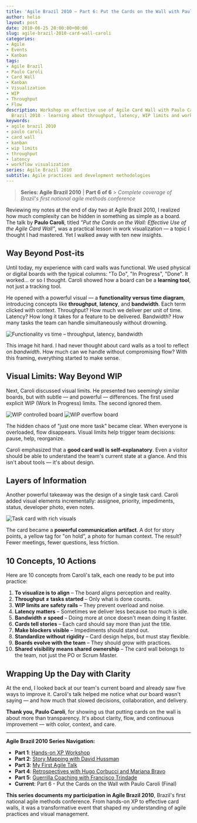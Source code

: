 ```yaml
---
title: 'Agile Brazil 2010 – Part 6: Put the Cards on the Wall with Paulo Caroli'
author: helio
layout: post
date: 2010-06-25 20:00:00+00:00
slug: agile-brazil-2010-card-wall-caroli
categories:
- Agile
- Events
- Kanban
tags:
- Agile Brazil
- Paulo Caroli
- Card Wall
- Kanban
- Visualization
- WIP
- Throughput
- Flow
description: Workshop on effective use of Agile Card Wall with Paulo Caroli at Agile
  Brazil 2010 - learning about throughput, latency, WIP limits and workflow visualization.
keywords:
- agile brazil 2010
- paulo caroli
- card wall
- kanban
- wip limits
- throughput
- latency
- workflow visualization
series: Agile Brazil 2010
subtitle: Agile practices and development methodologies
---
```


> **Series: Agile Brazil 2010** | **Part 6 of 6** > _Complete coverage of Brazil's first national agile methods conference_

Reviewing my notes at the end of day two at Agile Brazil 2010, I realized how much complexity can be hidden in something as simple as a board. The talk by **Paulo Caroli**, titled _"Put the Cards on the Wall: Effective Use of the Agile Card Wall"_, was a practical lesson in work visualization — a topic I thought I had mastered. Yet I walked away with ten new insights.

## Way Beyond Post-its

Until today, my experience with card walls was functional. We used physical or digital boards with the typical columns: "To Do", "In Progress", "Done". It worked… or so I thought. Caroli showed how a board can be a **learning tool**, not just a tracking tool.

He opened with a powerful visual — a **functionality versus time diagram**, introducing concepts like **throughput**, **latency**, and **bandwidth**. Each term clicked with context. Throughput? How much we deliver per unit of time. Latency? How long it takes for a feature to be delivered. Bandwidth? How many tasks the team can handle simultaneously without drowning.

![Functionality vs time – throughput, latency, bandwidth](/uploads/2010/06/paulo-caroli-functionality-vs-time-diagram.jpg)

This image hit hard. I had never thought about card walls as a tool to reflect on _bandwidth_. How much can we handle without compromising flow? With this framing, everything started to make sense.

## Visual Limits: Way Beyond WIP

Next, Caroli discussed visual limits. He presented two seemingly similar boards, but with subtle — and powerful — differences. The first used explicit WIP (Work In Progress) limits. The second ignored them.

![WIP controlled board](/uploads/2010/06/paulo-caroli-wip-controlled-board.jpg)
![WIP overflow board](/uploads/2010/06/paulo-caroli-wip-overflow-board.jpg)

The hidden chaos of "just one more task" became clear. When everyone is overloaded, flow disappears. Visual limits help trigger team decisions: pause, help, reorganize.

Caroli emphasized that a **good card wall is self-explanatory**. Even a visitor should be able to understand the team's current state at a glance. And this isn't about tools — it's about design.

## Layers of Information

Another powerful takeaway was the design of a single task card. Caroli added visual elements incrementally: assignee, priority, impediments, status, developer photo, even notes.

![Task card with rich visuals](/uploads/2010/06/paulo-caroli-task-card-design.jpg)

The card became a **powerful communication artifact**. A dot for story points, a yellow tag for "on hold", a photo for human context. The result? Fewer meetings, fewer questions, less friction.

## 10 Concepts, 10 Actions

Here are 10 concepts from Caroli's talk, each one ready to be put into practice:

1. **To visualize is to align** – The board aligns perception and reality.
2. **Throughput ≠ tasks started** – Only what is done counts.
3. **WIP limits are safety rails** – They prevent overload and noise.
4. **Latency matters** – Sometimes we deliver less because too much is idle.
5. **Bandwidth ≠ speed** – Doing more at once doesn't mean doing it faster.
6. **Cards tell stories** – Each card should say more than just the title.
7. **Make blockers visible** – Impediments should stand out.
8. **Standardize without rigidity** – Card design helps, but must stay flexible.
9. **Boards evolve with the team** – They should grow with practices.
10. **Shared visibility means shared ownership** – The card wall belongs to the team, not just the PO or Scrum Master.

## Wrapping Up the Day with Clarity

At the end, I looked back at our team's current board and already saw five ways to improve it. Caroli's talk helped me notice what our board wasn't saying — and how much that slowed decisions, collaboration, and delivery.

**Thank you, Paulo Caroli**, for showing us that putting cards on the wall is about more than transparency. It's about clarity, flow, and continuous improvement — with color, context, and care.

---

**Agile Brazil 2010 Series Navigation:**

- **Part 1**: [Hands-on XP Workshop](../2010-06-22-agile-brazil-2010-introducao-a-programacao-extrema-xp/)
- **Part 2**: [Story Mapping with David Hussman](../2010-06-23-agile-brazil-2010-user-story-map-hussman/)
- **Part 3**: [My First Agile Talk](../2010-06-24-agile-brazil-2010-primeira-palestra/)
- **Part 4**: [Retrospectives with Hugo Corbucci and Mariana Bravo](../2010-06-25-agile-brazil-2010-retrospectives-corbucci-bravo/)
- **Part 5**: [Guerrilla Coaching with Francisco Trindade](../2010-06-25-agile-brazil-2010-guerrilla-coaching-trindade/)
- **Current**: Part 6 - Put the Cards on the Wall with Paulo Caroli (Final)

**This series documents my participation in Agile Brazil 2010**, Brazil's first national agile methods conference. From hands-on XP to effective card walls, it was a transformative event that shaped my understanding of agile practices and visual management.
